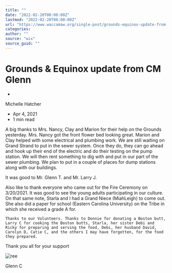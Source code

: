 ```yaml
---
title: ""
date: "2022-02-20T00:00:00Z"
lastmod: "2022-02-20T00:00:00Z"
url: "https://www.waccamaw.org/single-post/grounds-equinox-update-from-cm-glenn"
categories:
author: ""
source: "wix"
source_guid: ""
---
```


# Grounds & Equinox update from CM Glenn

-

Michelle Hatcher
- Apr 4, 2021
- 1 min read

A big thanks to Mrs. Nancy, Clay and Marion for their help on the Grounds yesterday. Mrs. Nancy got the front flower bed looking great. Marion and Clay helped with some electrical and plumbing work. We are still waiting on Grand Strand to put in the sewer system. Once they do, they can go ahead and hook up their end of the electric and do their testing on the pump station. We will then rent something to dig with and put in our part of the sewer plumbing. We plan to put in a couple of places for dump stations along with our buildings.

It was good to Mr. Glenn T. and Mr. Larry J.

 Also like to thank everyone who came out for the Fire Ceremony on 3/20/2021. It was good to see the young adults participating in our culture. On that same note, Starla and I had a Grand Niece (MiahLeigh) to come out. She also did a paper for school (Eastern Carolina University) on the Tribe in which she received a grade A for.

    Thanks to our Volunteers. Thanks to Donnie for donating a Boston butt, Larry C for cooking the Boston butts, Starla, her sister Debi and Ricky for preparing and serving the food, Debi, her husband David, Carolyn D, Catie C, and the others I may have forgotten, for the food they prepared.

Thank you all for your support

![ree](https://static.wixstatic.com/media/98a108_d1c02395feea419e9c4985df15c3148e~mv2.jpg/v1/fill/w_147,h_110,al_c,q_80,usm_0.66_1.00_0.01,blur_2,enc_avif,quality_auto/98a108_d1c02395feea419e9c4985df15c3148e~mv2.jpg)

Glenn C

